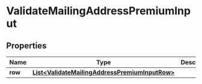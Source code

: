 

# ValidateMailingAddressPremiumInput


## Properties

Name | Type | Description | Notes
------------ | ------------- | ------------- | -------------
**row** | [**List&lt;ValidateMailingAddressPremiumInputRow&gt;**](ValidateMailingAddressPremiumInputRow.md) |  |  [optional]



